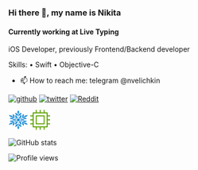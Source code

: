 ### Hi there 👋, my name is Nikita
#### Currently working at Live Typing

iOS Developer, previously Frontend/Backend developer

Skills: • Swift • Objective-C

- 📫 How to reach me: telegram @nvelichkin 


[<img src='https://cdn.jsdelivr.net/npm/simple-icons@3.0.1/icons/github.svg' alt='github' height='40'>](https://github.com/nvelichkin)  [<img src='https://cdn.jsdelivr.net/npm/simple-icons@3.0.1/icons/twitter.svg' alt='twitter' height='40'>](https://twitter.com/bashka633)  [<img src='https://cdn.jsdelivr.net/npm/simple-icons@3.0.1/icons/reddit.svg' alt='Reddit' height='40'>](https://www.reddit.com/user/kaeltheslayer123)  

<a href='https://archiveprogram.github.com/'><img src='https://raw.githubusercontent.com/acervenky/animated-github-badges/master/assets/acbadge.gif' width='40' height='40'></a> <a href='https://docs.github.com/en/developers'><img src='https://raw.githubusercontent.com/acervenky/animated-github-badges/master/assets/devbadge.gif' width='40' height='40'></a> 

![GitHub stats](https://github-readme-stats.vercel.app/api?username=nvelichkin&show_icons=true)  

![Profile views](https://komarev.com/ghpvc/?username=nvelichkin)
